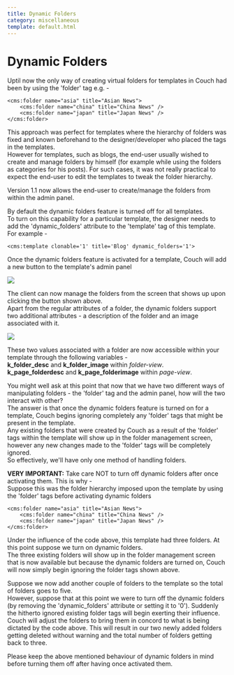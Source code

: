 ```yaml
---
title: Dynamic Folders
category: miscellaneous
template: default.html
---
```


# Dynamic Folders

Uptil now the only way of creating virtual folders for templates in Couch had been by using the 'folder' tag e.g. -

```
<cms:folder name="asia" title="Asian News">
    <cms:folder name="china" title="China News" />
    <cms:folder name="japan" title="Japan News" />
</cms:folder>
```

This approach was perfect for templates where the hierarchy of folders was fixed and known beforehand to the designer/developer who placed the tags in the templates.<br/>
However for templates, such as blogs, the end-user usually wished to create and manage folders by himself (for example while using the folders as categories for his posts). For such cases, it was not really practical to expect the end-user to edit the templates to tweak the folder hierarchy.

Version 1.1 now allows the end-user to create/manage the folders from within the admin panel.

By default the dynamic folders feature is turned off for all templates.<br/>
To turn on this capability for a particular template, the designer needs to add the 'dynamic\_folders' attribute to the 'template' tag of this template.<br/>
For example -

```
<cms:template clonable='1' title='Blog' dynamic_folders='1'>
```

Once the dynamic folders feature is activated for a template, Couch will add a new button to the template's admin panel

![](../../assets/img/contents/dynamic-folders-1.png)

The client can now manage the folders from the screen that shows up upon clicking the button shown above.<br/>
Apart from the regular attributes of a folder, the dynamic folders support two additional attributes - a description of the folder and an image associated with it.

![](../../assets/img/contents/dynamic-folders-2.png)

These two values associated with a folder are now accessible within your template through the following variables -<br/>
**k\_folder\_desc** and **k\_folder\_image** within _folder-view_.<br/>
**k\_page\_folderdesc** and **k\_page\_folderimage** within _page-view_.

You might well ask at this point that now that we have two different ways of manipulating folders - the 'folder' tag and the admin panel, how will the two interact with other?<br/>
The answer is that once the dynamic folders feature is turned on for a template, Couch begins ignoring completely any 'folder' tags that might be present in the template.<br/>
Any existing folders that were created by Couch as a result of the 'folder' tags within the template will show up in the folder management screen, however any new changes made to the 'folder' tags will be completely ignored.<br/>
So effectively, we'll have only one method of handling folders.

**VERY IMPORTANT:** Take care NOT to turn off dynamic folders after once activating them. This is why -<br/>
Suppose this was the folder hierarchy imposed upon the template by using the 'folder' tags before activating dynamic folders

```
<cms:folder name="asia" title="Asian News">
    <cms:folder name="china" title="China News" />
    <cms:folder name="japan" title="Japan News" />
</cms:folder>
```

Under the influence of the code above, this template had three folders. At this point suppose we turn on dynamic folders.<br/>
The three existing folders will show up in the folder management screen that is now available but because the dynamic folders are turned on, Couch will now simply begin ignoring the folder tags shown above.

Suppose we now add another couple of folders to the template so the total of folders goes to five.<br/>
However, suppose that at this point we were to turn off the dynamic folders (by removing the 'dynamic\_folders' attribute or setting it to '0'). Suddenly the hitherto ignored existing folder tags will begin exerting their influence. Couch will adjust the folders to bring them in concord to what is being dictated by the code above. This will result in our two newly added folders getting deleted without warning and the total number of folders getting back to three.

<p class="error">Please keep the above mentioned behaviour of dynamic folders in mind before turning them off after having once activated them.</p>
